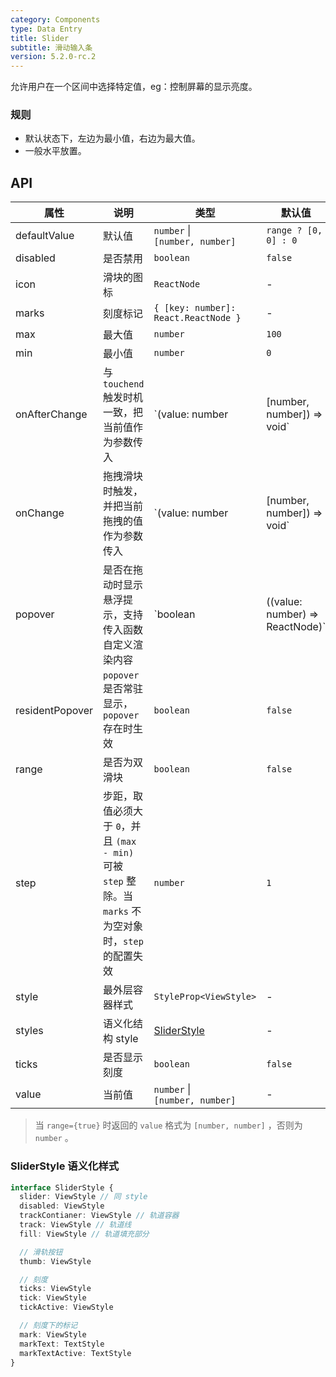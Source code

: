 ```yaml
---
category: Components
type: Data Entry
title: Slider
subtitle: 滑动输入条
version: 5.2.0-rc.2
---
```


允许用户在一个区间中选择特定值，eg：控制屏幕的显示亮度。

### 规则
- 默认状态下，左边为最小值，右边为最大值。
- 一般水平放置。

## API

| 属性 | 说明 | 类型 | 默认值 | 版本 |
| --- | --- | --- | --- | --- |
| defaultValue | 默认值 | `number` \|<br/> `[number, number]` | `range ? [0, 0] : 0` | |
| disabled | 是否禁用 | `boolean` | `false` | |
| icon | 滑块的图标 | `ReactNode` | - | |
| marks | 刻度标记 | `{ [key: number]: React.ReactNode }` | - | `5.2.0` |
| max | 最大值 | `number` | `100` | |
| min | 最小值 | `number` | `0` | |
| onAfterChange | 与 `touchend` 触发时机一致，把当前值作为参数传入 | `(value: number | [number, number]) => void` | - | |
| onChange | 拖拽滑块时触发，并把当前拖拽的值作为参数传入 | `(value: number | [number, number]) => void` | - | |
| popover | 是否在拖动时显示悬浮提示，支持传入函数自定义渲染内容 | `boolean | ((value: number) => ReactNode)` | `false` | `5.2.0` |
| residentPopover | `popover` 是否常驻显示，`popover` 存在时生效 | `boolean ` | `false` | `5.2.0` |
| range | 是否为双滑块 | `boolean` | `false` | `5.2.0` |
| step | 步距，取值必须大于 `0`，并且 `(max - min)` 可被 `step` 整除。当 `marks` 不为空对象时，`step` 的配置失效 | `number` | `1` | `5.2.0` |
| style  | 最外层容器样式 | `StyleProp<ViewStyle>` | - | |
| styles | 语义化结构 style | [SliderStyle](#sliderstyle-语义化样式) | - | `5.2.0` |
| ticks | 是否显示刻度 | `boolean` | `false` | `5.2.0` |
| value | 当前值 | `number` \|<br/> `[number, number]` | - | |

> 当 `range={true}` 时返回的 `value` 格式为 `[number, number]` ，否则为 `number` 。

### SliderStyle 语义化样式

```typescript
interface SliderStyle {
  slider: ViewStyle // 同 style
  disabled: ViewStyle
  trackContianer: ViewStyle // 轨道容器
  track: ViewStyle // 轨道线
  fill: ViewStyle // 轨道填充部分

  // 滑轨按钮
  thumb: ViewStyle

  // 刻度
  ticks: ViewStyle
  tick: ViewStyle
  tickActive: ViewStyle

  // 刻度下的标记
  mark: ViewStyle
  markText: TextStyle
  markTextActive: TextStyle
}
```